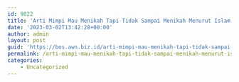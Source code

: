```yaml
---
id: 9022
title: 'Arti Mimpi Mau Menikah Tapi Tidak Sampai Menikah Menurut Islam'
date: '2023-03-02T13:42:28+00:00'
author: admin
layout: post
guid: 'https://bos.awn.biz.id/arti-mimpi-mau-menikah-tapi-tidak-sampai-menikah-menurut-islam/'
permalink: /arti-mimpi-mau-menikah-tapi-tidak-sampai-menikah-menurut-islam/
categories:
    - Uncategorized
---
```


